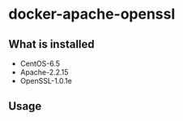 # docker-apache-openssl

## What is installed

* CentOS-6.5
* Apache-2.2.15
* OpenSSL-1.0.1e

## Usage

